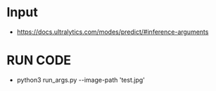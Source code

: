 # Input

- https://docs.ultralytics.com/modes/predict/#inference-arguments


# RUN CODE

- python3 run_args.py --image-path 'test.jpg'
